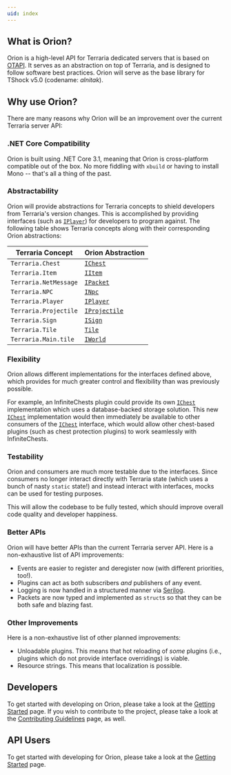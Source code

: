 ```yaml
---
uid: index
---
```


## What is Orion?

Orion is a high-level API for Terraria dedicated servers that is based on [OTAPI](https://github.com/DeathCradle/Open-Terraria-API/). It serves as an abstraction on top of Terraria, and is designed to follow software best practices. Orion will serve as the base library for TShock v5.0 (codename: _alnitak_).

## Why use Orion?

There are many reasons why Orion will be an improvement over the current Terraria server API:

### .NET Core Compatibility

Orion is built using .NET Core 3.1, meaning that Orion is cross-platform compatible out of the box. No more fiddling with `xbuild` or having to install Mono -- that's all a thing of the past.

### Abstractability

Orion will provide abstractions for Terraria concepts to shield developers from Terraria's version changes. This is accomplished by providing interfaces (such as [`IPlayer`](xref:Orion.Players.IPlayer)) for developers to program against. The following table shows Terraria concepts along with their corresponding Orion abstractions:

| Terraria Concept | Orion Abstraction |
|------------------|-------------------|
| `Terraria.Chest` | [`IChest`](xref:Orion.Core.World.Chests.IChest) |
| `Terraria.Item` | [`IItem`](xref:Orion.Core.Items.IItem) |
| `Terraria.NetMessage` | [`IPacket`](xref:Orion.Core.Packets.IPacket) |
| `Terraria.NPC` | [`INpc`](xref:Orion.Core.Npcs.INpc) |
| `Terraria.Player` | [`IPlayer`](xref:Orion.Core.Players.IPlayer) |
| `Terraria.Projectile` | [`IProjectile`](xref:Orion.Core.Projectiles.IProjectile) |
| `Terraria.Sign` | [`ISign`](xref:Orion.Core.World.Signs.ISign) |
| `Terraria.Tile` | [`Tile`](xref:Orion.Core.World.Tiles.Tile) |
| `Terraria.Main.tile` | [`IWorld`](xref:Orion.Core.World.IWorld) |

### Flexibility

Orion allows different implementations for the interfaces defined above, which provides for much greater control and flexibility than was previously possible.

For example, an InfiniteChests plugin could provide its own [`IChest`](xref:Orion.Core.World.Chests.IChest) implementation which uses a database-backed storage solution. This new [`IChest`](xref:Orion.Core.World.Chests.IChest) implementation would then immediately be available to other consumers of the [`IChest`](xref:Orion.Core.World.Chests.IChest) interface, which would allow other chest-based plugins (such as chest protection plugins) to work seamlessly with InfiniteChests.

### Testability

Orion and consumers are much more testable due to the interfaces. Since consumers no longer interact directly with Terraria state (which uses a bunch of nasty `static` state!) and instead interact with interfaces, mocks can be used for testing purposes.

This will allow the codebase to be fully tested, which should improve overall code quality and developer happiness.

### Better APIs

Orion will have better APIs than the current Terraria server API. Here is a non-exhaustive list of API improvements:

* Events are easier to register and deregister now (with different priorities, too!).
* Plugins can act as both subscribers _and_ publishers of any event.
* Logging is now handled in a structured manner via [Serilog](https://serilog.net/).
* Packets are now typed and implemented as `struct`s so that they can be both safe and blazing fast.

### Other Improvements

Here is a non-exhaustive list of other planned improvements:

* Unloadable plugins. This means that hot reloading of _some_ plugins (i.e., plugins which do not provide interface overridings) is viable.
* Resource strings. This means that localization is possible.

## Developers

To get started with developing on Orion, please take a look at the [Getting Started](xref:getting_started_devs) page. If you wish to contribute to the project, please take a look at the [Contributing Guidelines](xref:contributing_guidelines) page, as well.

## API Users

To get started with developing for Orion, please take a look at the [Getting Started](xref:getting_started_api) page.
